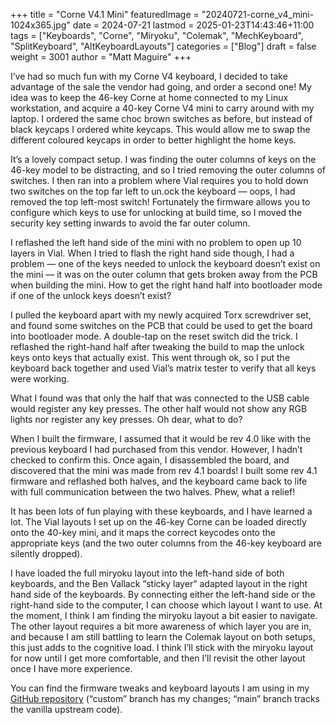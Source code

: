 +++
title = "Corne V4.1 Mini"
featuredImage = "20240721-corne_v4_mini-1024x365.jpg"
date = 2024-07-21
lastmod = 2025-01-23T14:43:46+11:00
tags = ["Keyboards", "Corne", "Miryoku", "Colemak", "MechKeyboard", "SplitKeyboard", "AltKeyboardLayouts"]
categories = ["Blog"]
draft = false
weight = 3001
author = "Matt Maguire"
+++

I’ve had so much fun with my Corne V4 keyboard, I decided to take advantage of the sale the vendor had going, and order a second one! My idea was to keep the 46-key Corne at home connected to my Linux workstation, and acquire a 40-key Corne V4 mini to carry around with my laptop. I ordered the same choc brown switches as before, but instead of black keycaps I ordered white keycaps. This would allow me to swap the different coloured keycaps in order to better highlight the home keys.

It’s a lovely compact setup. I was finding the outer columns of keys on the 46-key model to be distracting, and so I tried removing the outer columns of switches. I then ran into a problem where Vial requires you to hold down two switches on the top far left to un.ock the keyboard — oops, I had removed the top left-most switch! Fortunately the firmware allows you to configure which keys to use for unlocking at build time, so I moved the security key setting inwards to avoid the far outer column.

I reflashed the left hand side of the mini with no problem to open up 10 layers in Vial. When I tried to flash the right hand side though, I had a problem — one of the keys needed to unlock the keyboard doesn’t exist on the mini — it was on the outer column that gets broken away from the PCB when building the mini. How to get the right hand half into bootloader mode if one of the unlock keys doesn’t exist?

I pulled the keyboard apart with my newly acquired Torx screwdriver set, and found some switches on the PCB that could be used to get the board into bootloader mode. A double-tap on the reset switch did the trick. I reflashed the right-hand half after tweaking the build to map the unlock keys onto keys that actually exist. This went through ok, so I put the keyboard back together and used Vial’s matrix tester to verify that all keys were working.

What I found was that only the half that was connected to the USB cable would register any key presses. The other half would not show any RGB lights nor register any key presses. Oh dear, what to do?

When I built the firmware, I assumed that it would be rev 4.0 like with the previous keyboard I had purchased from this vendor. However, I hadn’t checked to confirm this. Once again, I disassembled the board, and discovered that the mini was made from rev 4.1 boards! I built some rev 4.1 firmware and reflashed both halves, and the keyboard came back to life with full communication between the two halves. Phew, what a relief!

It has been lots of fun playing with these keyboards, and I have learned a lot. The Vial layouts I set up on the 46-key Corne can be loaded directly onto the 40-key mini, and it maps the correct keycodes onto the appropriate keys (and the two outer columns from the 46-key keyboard are silently dropped).

I have loaded the full miryoku layout into the left-hand side of both keyboards, and the Ben Vallack “sticky layer” adapted layout in the right hand side of the keyboards. By connecting either the left-hand side or the right-hand side to the computer, I can choose which layout I want to use. At the moment, I think I am finding the miryoku layout a bit easier to navigate. The other layout requires a bit more awareness of which layer you are in, and because I am still battling to learn the Colemak layout on both setups, this just adds to the cognitive load. I think I’ll stick with the miryoku layout for now until I get more comfortable, and then I’ll revisit the other layout once I have more experience.

You can find the firmware tweaks and keyboard layouts I am using in my [GitHub repository](https://github.com/matt-maguire/kbd_firmware/tree/custom/keyboards/crkbd/vial-kb) (“custom” branch has my changes; “main” branch tracks the vanilla upstream code).
